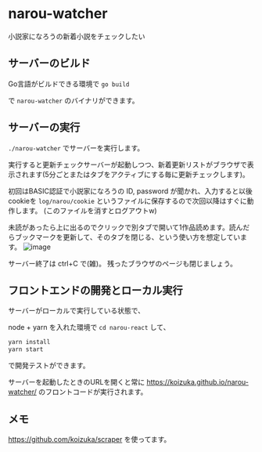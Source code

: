 # narou-watcher
小説家になろうの新着小説をチェックしたい

## サーバーのビルド
Go言語がビルドできる環境で
`go build`

で `narou-watcher` のバイナリができます。

## サーバーの実行
`./narou-watcher` でサーバーを実行します。

実行すると更新チェックサーバーが起動しつつ、新着更新リストがブラウザで表示されます(5分ごとまたはタブをアクティブにする毎に更新チェックします)。

初回はBASIC認証で小説家になろうの ID, password が聞かれ、入力すると以後cookieを `log/narou/cookie` というファイルに保存するので次回以降はすぐに動作します。
(このファイルを消すとログアウトw)

未読があったら上に出るのでクリックで別タブで開いて1作品読めます。読んだらブックマークを更新して、そのタブを閉じる、という使い方を想定しています。
![image](https://user-images.githubusercontent.com/864587/112756827-d7932f80-9021-11eb-99d1-6eda063df264.png)

サーバー終了は ctrl+C で(雑)。
残ったブラウザのページも閉じましょう。

## フロントエンドの開発とローカル実行
サーバーがローカルで実行している状態で、

node + yarn を入れた環境で `cd narou-react` して、

```bash
yarn install
yarn start
```
で開発テストができます。

サーバーを起動したときのURLを開くと常に https://koizuka.github.io/narou-watcher/ のフロントコードが実行されます。

## メモ

https://github.com/koizuka/scraper を使ってます。
